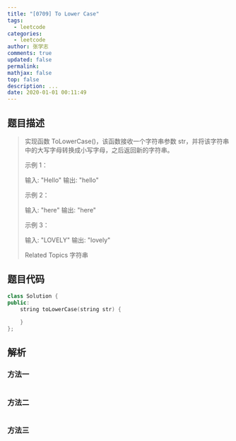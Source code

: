 ```yaml
---
title: "[0709] To Lower Case"
tags:
  - leetcode
categories:
  - leetcode
author: 张学志
comments: true
updated: false
permalink:
mathjax: false
top: false
description: ...
date: 2020-01-01 00:11:49
---
```


## 题目描述

> 实现函数 ToLowerCase()，该函数接收一个字符串参数 str，并将该字符串中的大写字母转换成小写字母，之后返回新的字符串。 
> 
> 
> 
> 示例 1： 
> 
> 
> 输入: "Hello"
> 输出: "hello" 
> 
> 示例 2： 
> 
> 
> 输入: "here"
> 输出: "here" 
> 
> 示例 3： 
> 
> 
> 输入: "LOVELY"
> 输出: "lovely"
> 
> Related Topics 字符串

## 题目代码

```cpp
class Solution {
public:
    string toLowerCase(string str) {
        
    }
};
```

## 解析

### 方法一

```cpp

```

### 方法二

```cpp

```

### 方法三

```cpp

```

